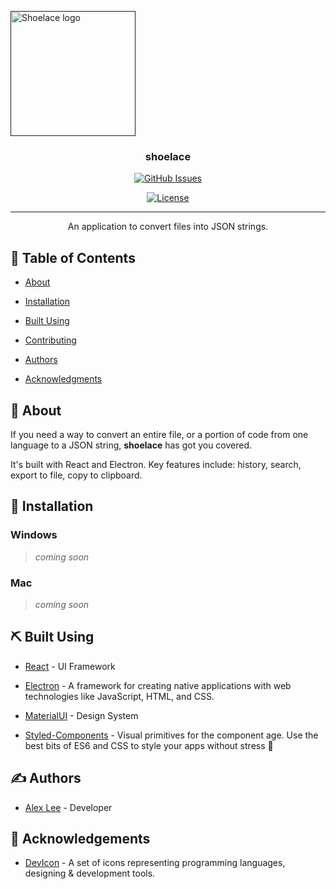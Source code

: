 <p  align="center">

<a  href=""  rel="noopener">

<img  width=200px  height=200px  src="https://raw.githubusercontent.com/alexlee-dev/shoelace/master/src/assets/icon.png"  alt="Shoelace logo"></a>

</p>

<h3  align="center">shoelace</h3>

<div  align="center">

[![GitHub Issues](https://img.shields.io/github/issues/alexlee-dev/shoelace.svg)](https://github.com/alexlee-dev/shoelace/issues)

[![License](https://img.shields.io/badge/license-MIT-blue.svg)](/LICENSE)

</div>

---

<p  align="center"> An application to convert files into JSON strings.

<br>

</p>

## 📝 Table of Contents

- [About](#about)

- [Installation](#installation)

- [Built Using](#built_using)

- [Contributing](../CONTRIBUTING.md)

- [Authors](#authors)

- [Acknowledgments](#acknowledgement)

## 🧐 About <a name = "about"></a>

If you need a way to convert an entire file, or a portion of code from one language to a JSON string, **shoelace** has got you covered.

It's built with React and Electron. Key features include: history, search, export to file, copy to clipboard.

## 🏁 Installation <a name = "installation"></a>

### Windows

> _coming soon_

### Mac

> _coming soon_

## ⛏️ Built Using <a name = "built_using"></a>

- [React](https://www.reactjs.org/) - UI Framework

- [Electron](https://electronjs.org/) - A framework for creating native applications with web technologies like JavaScript, HTML, and CSS.

- [MaterialUI](https://material-ui.com/) - Design System

- [Styled-Components](https://styled-components.com/) - Visual primitives for the component age. Use the best bits of ES6 and CSS to style your apps without stress 💅

## ✍️ Authors <a name = "authors"></a>

- [Alex Lee](https://github.com/alexlee-dev) - Developer

## 🎉 Acknowledgements <a name = "acknowledgement"></a>

- [DevIcon](https://konpa.github.io/devicon/) - A set of icons representing programming languages, designing & development tools.
